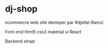 # dj-shop
ecommecre web site devloper par #djellal-Ramzi

Font-end
html5
css3
material ui
React

Backend 
strapi 



